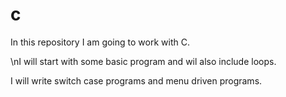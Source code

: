 # c
In this repository I am going to work with C.

\nI will start with some basic program and wil also include loops.


<P> I will write switch case programs and menu driven programs. </P>
